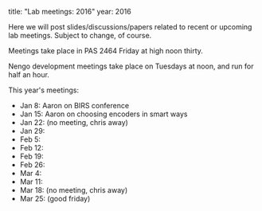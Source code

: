 title: "Lab meetings: 2016"
year: 2016

Here we will post slides/discussions/papers related to recent
or upcoming lab meetings.
Subject to change, of course.

Meetings take place in PAS 2464 Friday at high noon thirty.

Nengo development meetings take place on Tuesdays at noon,
and run for half an hour.

This year's meetings:

- Jan 8: Aaron on BIRS conference
- Jan 15: Aaron on choosing encoders in smart ways
- Jan 22: (no meeting, chris away)
- Jan 29:
- Feb 5:
- Feb 12:
- Feb 19:
- Feb 26:
- Mar 4:
- Mar 11: 
- Mar 18: (no meeting, chris away)
- Mar 25: (good friday)
